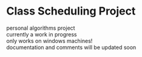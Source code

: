 # Class Scheduling Project
personal algorithms project  
currently a work in progress  
only works on windows machines!  
documentation and comments will be updated soon  
 
